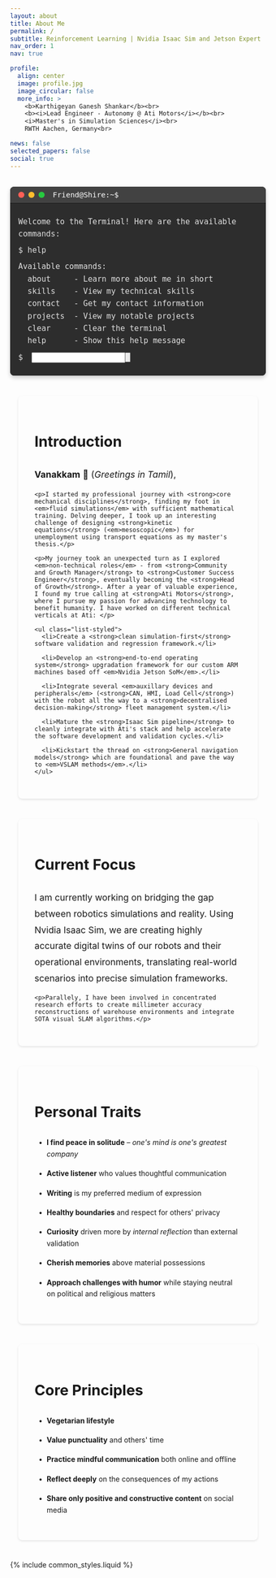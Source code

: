 ```yaml
---
layout: about
title: About Me
permalink: /
subtitle: Reinforcement Learning | Nvidia Isaac Sim and Jetson Expert | VSLAM and Foundational models
nav_order: 1
nav: true

profile:
  align: center
  image: profile.jpg
  image_circular: false
  more_info: >
    <b>Karthigeyan Ganesh Shankar</b><br>
    <b><i>Lead Engineer - Autonomy @ Ati Motors</i></b><br>
    <i>Master's in Simulation Sciences</i><br>
    RWTH Aachen, Germany<br>

news: false
selected_papers: false
social: true
---
```


<div class="terminal-container">
  <div class="terminal-header">
    <div class="terminal-buttons">
      <span class="terminal-button close"></span>
      <span class="terminal-button minimize"></span>
      <span class="terminal-button maximize"></span>
    </div>
    <div class="terminal-title">Friend@Shire:~$</div>
  </div>
  <div class="terminal-content" id="terminal">
    <div class="terminal-line">Welcome to the Terminal! Here are the available commands:</div>
    <div class="terminal-line">$ help</div>
    <div class="terminal-line">Available commands:
  about     - Learn more about me in short
  skills    - View my technical skills
  contact   - Get my contact information
  projects  - View my notable projects
  clear     - Clear the terminal
  help      - Show this help message</div>
    <div class="terminal-line">$ <input type="text" class="terminal-input" id="terminal-input" autocomplete="off" spellcheck="false"><span class="terminal-cursor">█</span></div>
  </div>
</div>

<style>
.profile {
  width: 100%;
  max-width: 300px;
  margin: 0 auto 3rem auto;
  text-align: center;
  padding: 2rem;
  border-radius: 8px;
}

.profile .more-info {
  margin: 1rem 0;
  font-family: monospace;
}

.profile .more-info p {
  margin: 0.5rem 0;
  color: var(--global-text-color);
  font-size: 1.1rem;
}

.profile img {
  max-width: 250px;
  height: auto;
  margin-bottom: 1.5rem;
  box-shadow: 0 4px 8px rgba(0,0,0,0.15);
}

.content-wrapper {
  max-width: 800px;
  margin: 2rem auto;
  padding: 0 1rem;
}

.section {
  margin: 2.5rem 0;
  padding: 2rem;
  background: var(--global-bg-color);
  border-radius: 8px;
  box-shadow: 0 2px 4px rgba(0,0,0,0.1);
  border: 1px solid var(--global-divider-color);
}

.section-title {
  color: var(--global-theme-color);
  font-size: 1.8rem;
  margin-bottom: 1.5rem;
  padding-bottom: 0.5rem;
  border-bottom: 2px solid var(--global-theme-color);
}

.section p {
  color: var(--global-text-color);
  line-height: 1.8;
  font-size: 1.1rem;
  margin: 1rem 0;
}

.list-styled {
  list-style-type: none;
  padding-left: 0;
}

.list-styled li {
  margin: 1rem 0;
  position: relative;
  padding-left: 1.5rem;
  color: var(--global-text-color);
  line-height: 1.6;
}

.list-styled li:before {
  content: "•";
  position: absolute;
  left: 0.5rem;
  color: var(--global-theme-color);
}

@media (max-width: 768px) {
  .profile {
    padding: 1rem;
  }
  
  .section {
    padding: 1.5rem;
  }
  
  .profile img {
    max-width: 200px;
  }
}

.terminal-container {
  width: 100%;
  max-width: 800px;
  margin: 2rem auto;
  background: #2d2d2d;
  border-radius: 8px;
  box-shadow: 0 4px 8px rgba(0,0,0,0.2);
  overflow: hidden;
}

.terminal-header {
  background: #424242;
  padding: 0.5rem 1rem;
  display: flex;
  align-items: center;
  border-bottom: 1px solid #1a1a1a;
}

.terminal-buttons {
  display: flex;
  gap: 0.5rem;
}

.terminal-button {
  width: 12px;
  height: 12px;
  border-radius: 50%;
  display: inline-block;
}

.close { background: #ff5f56; }
.minimize { background: #ffbd2e; }
.maximize { background: #27c93f; }

.terminal-title {
  color: #fff;
  margin-left: 1rem;
  font-family: monospace;
  font-size: 0.9rem;
}

.terminal-content {
  padding: 1rem;
  color: #e0e0e0;
  font-family: monospace;
  font-size: 0.95rem;
  line-height: 1.6;
  min-height: 200px;
  background: #2d2d2d;
}

.terminal-line {
  margin: 0.5rem 0;
  white-space: pre-wrap;
  color: #e0e0e0;
}

.terminal-input {
  margin-left: 0.5rem;
  color: #fff;
}

@keyframes blink {
  0%, 100% { opacity: 1; }
  50% { opacity: 0; }
}

.terminal-cursor {
  animation: blink 1s infinite;
  color: #fff;
}

.terminal-line.error {
  color: #ff5f56;
}

.terminal-line.success {
  color: #27c93f;
}

.terminal-line.info {
  color: #ffbd2e;
}

/* Dark mode specific styles */
@media (prefers-color-scheme: dark) {
  .terminal-container {
    background: #1a1a1a;
  }
  
  .terminal-header {
    background: #2d2d2d;
  }
  
  .terminal-content {
    background: #1a1a1a;
  }
}
</style>

<script>
document.addEventListener('DOMContentLoaded', function() {
  const terminal = document.getElementById('terminal');
  const input = document.getElementById('terminal-input');
  let commandHistory = ['help'];  // Initialize with 'help' command
  let historyIndex = commandHistory.length;
  let currentInput = '';
  let lastTabPress = 0;  // For double-tab detection

  const commands = {
    help: () => `Available commands:
  about     - Learn more about me in short
  skills    - View my technical skills
  contact   - Get my contact information
  projects  - View my notable projects
  clear     - Clear the terminal
  help      - Show this help message`,
    
    about: () => `Karthigeyan Ganesh Shankar
Lead Engineer - Autonomy @ Ati Motors
Specializing in Reinforcement Learning, Robotics, and Simulation`,
    
    skills: () => `Technical Skills:
• Simulations
• Nvidia Isaac Sim
• Operating systems
• Computer vision models
• Docker and Kubernetes`,
    
    contact: () => `Email: karthigeyan.gs@gmail.com
LinkedIn: linkedin.com/in/karthigeyan-ganesh-shankar
GitHub: github.com/karthigeyanrgs`,
    
    projects: () => `Notable Projects:
1. 3D reconstruction methods - VGGT, Mast3R, Fast3R, Nerf models
2. Isaac Sim highly fidel representations
3. Migration from Monolithic to Microservices
4. VSLAM Implementation for Lidar free navigation
5. Upgrading the operating system with custom dts`,
    
    clear: () => {
      const welcomeLine = document.createElement('div');
      welcomeLine.className = 'terminal-line';
      welcomeLine.textContent = 'Welcome! Type \'help\' to see available commands.';
      
      const inputLine = terminal.lastElementChild;
      terminal.innerHTML = '';
      terminal.appendChild(welcomeLine);
      terminal.appendChild(inputLine);
      return '';
    }
  };

  function addLine(text, className = '') {
    const line = document.createElement('div');
    line.className = `terminal-line ${className}`;
    line.textContent = text;
    terminal.insertBefore(line, terminal.lastElementChild);
    terminal.scrollTop = terminal.scrollHeight;
  }

  function executeCommand(cmd) {
    const command = cmd.toLowerCase().trim();
    if (command === '') return;
    
    addLine(`$ ${command}`);
    
    if (commands[command]) {
      const output = commands[command]();
      if (output) addLine(output);
    } else {
      addLine(`Command not found: ${command}. Type 'help' for available commands.`, 'error');
    }
    
    if (!commandHistory.includes(command)) {
      commandHistory.push(command);
    }
    historyIndex = commandHistory.length;
    currentInput = '';
    input.value = '';
  }

  function getAutocompleteSuggestions(partial) {
    return Object.keys(commands).filter(cmd => 
      cmd.toLowerCase().startsWith(partial.toLowerCase())
    );
  }

  function handleTabCompletion() {
    const currentTime = new Date().getTime();
    const partial = input.value.toLowerCase();
    const suggestions = getAutocompleteSuggestions(partial);
    
    if (suggestions.length === 0) {
      return;
    }
    
    if (suggestions.length === 1) {
      // Single match - complete it
      input.value = suggestions[0];
    } else if (currentTime - lastTabPress < 500) {
      // Double tab - show all suggestions
      addLine('Available completions:', 'info');
      suggestions.forEach(suggestion => {
        addLine(`  ${suggestion}`, 'info');
      });
    }
    
    lastTabPress = currentTime;
  }

  // Test command execution
  setTimeout(() => {
    const testCommand = 'about';
    input.value = testCommand;
    executeCommand(testCommand);
  }, 1000);

  input.addEventListener('keydown', (e) => {
    if (e.key === 'Enter') {
      executeCommand(input.value);
    } else if (e.key === 'Tab') {
      e.preventDefault();
      handleTabCompletion();
    } else if (e.key === 'ArrowUp') {
      e.preventDefault();
      if (historyIndex > 0) {
        historyIndex--;
        input.value = commandHistory[historyIndex];
      }
    } else if (e.key === 'ArrowDown') {
      e.preventDefault();
      if (historyIndex < commandHistory.length - 1) {
        historyIndex++;
        input.value = commandHistory[historyIndex];
      } else {
        historyIndex = commandHistory.length;
        input.value = currentInput;
      }
    }
  });

  input.addEventListener('input', () => {
    currentInput = input.value;
  });
});
</script>

<div class="content-wrapper">
  <!-- Introduction Section -->
  <div class="section">
    <h2 class="section-title">Introduction</h2>
    <p><strong>Vanakkam</strong> 🙏 (<em>Greetings in Tamil</em>),</p>
    
    <p>I started my professional journey with <strong>core mechanical disciplines</strong>, finding my foot in <em>fluid simulations</em> with sufficient mathematical training. Delving deeper, I took up an interesting challenge of designing <strong>kinetic equations</strong> (<em>mesoscopic</em>) for unemployment using transport equations as my master's thesis.</p>
    
    <p>My journey took an unexpected turn as I explored <em>non-technical roles</em> - from <strong>Community and Growth Manager</strong> to <strong>Customer Success Engineer</strong>, eventually becoming the <strong>Head of Growth</strong>. After a year of valuable experience, I found my true calling at <strong>Ati Motors</strong>, where I pursue my passion for advancing technology to benefit humanity. I have worked on different technical verticals at Ati: </p>

    <ul class="list-styled">
      <li>Create a <strong>clean simulation-first</strong> software validation and regression framework.</li>
      
      <li>Develop an <strong>end-to-end operating system</strong> upgradation framework for our custom ARM machines based off <em>Nvidia Jetson SoM</em>.</li>
      
      <li>Integrate several <em>auxillary devices and peripherals</em> (<strong>CAN, HMI, Load Cell</strong>) with the robot all the way to a <strong>decentralised decision-making</strong> fleet management system.</li>
      
      <li>Mature the <strong>Isaac Sim pipeline</strong> to cleanly integrate with Ati's stack and help accelerate the software development and validation cycles.</li>
      
      <li>Kickstart the thread on <strong>General navigation models</strong> which are foundational and pave the way to <em>VSLAM methods</em>.</li>
    </ul>

  </div>

  <!-- Current Work Section -->
  <div class="section">
    <h2 class="section-title">Current Focus</h2>
    <p>I am currently working on bridging the gap between robotics simulations and reality. Using Nvidia Isaac Sim, we are creating highly accurate digital twins of our robots and their operational environments, translating real-world scenarios into precise simulation frameworks.</p>

    <p>Parallely, I have been involved in concentrated research efforts to create millimeter accuracy reconstructions of warehouse environments and integrate SOTA visual SLAM algorithms.</p>
  </div>

  <!-- Personal Traits Section -->
  <div class="section">
    <h2 class="section-title">Personal Traits</h2>
    <ul class="list-styled">
      <li><b>I find peace in solitude</b> – <i>one's mind is one's greatest company</i></li>
      <li><b>Active listener</b> who values thoughtful communication</li>
      <li><b>Writing</b> is my preferred medium of expression</li>
      <li><b>Healthy boundaries</b> and respect for others' privacy</li>
      <li><b>Curiosity</b> driven more by <i>internal reflection</i> than external validation</li>
      <li><b>Cherish memories</b> above material possessions</li>
      <li><b>Approach challenges with humor</b> while staying neutral on political and religious matters</li>
    </ul>
  </div>
  
  <!-- Principles Section -->
  <div class="section">
    <h2 class="section-title">Core Principles</h2>
    <ul class="list-styled">
      <li><b>Vegetarian lifestyle</b></li>
      <li><b>Value punctuality</b> and others' time</li>
      <li><b>Practice mindful communication</b> both online and offline</li>
      <li><b>Reflect deeply</b> on the consequences of my actions</li>
      <li><b>Share only positive and constructive content</b> on social media</li>
    </ul>
  </div>
</div>

{% include common_styles.liquid %}

